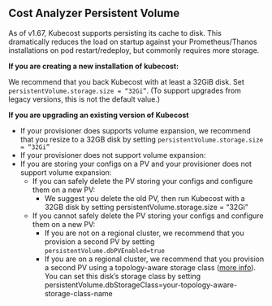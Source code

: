 ## Cost Analyzer Persistent Volume

As of v1.67, Kubecost supports persisting its cache to disk. This dramatically reduces the load on startup against your Prometheus/Thanos installations on pod restart/redeploy, but commonly requires more storage. 

**If you are creating a new installation of kubecost:**

We recommend that you back Kubecost with at least a 32GiB disk. Set `persistentVolume.storage.size = “32Gi”`. (To support upgrades from legacy versions, this is not the default value.)

**If you are upgrading an existing version of Kubecost**

  * If your provisioner does supports volume expansion, we recommend that you resize to a 32GB disk by setting `persistentVolume.storage.size = “32Gi”`
  * If your provisioner does not support volume expansion:
  * If you are storing your configs on a PV and your provisioner does not support volume expansion:
    * If you can safely delete the PV storing your configs and configure them on a new PV:
      * We suggest you delete the old PV, then run Kubecost with a 32GB disk by setting persistentVolume.storage.size = “32Gi”
    * If you cannot safely delete the PV storing your configs and configure them on a new PV:
      * If you are not on a regional cluster, we recommend that you provision a second PV by setting `persistentVolume.dbPVEnabled=true`
      * If you are on a regional cluster,  we recommend that you provision a second PV using a topology-aware storage class ([more info](https://kubernetes.io/blog/2018/10/11/topology-aware-volume-provisioning-in-kubernetes/#getting-started)). You can set this disk’s storage class by setting persistentVolume.dbStorageClass=your-topology-aware-storage-class-name



